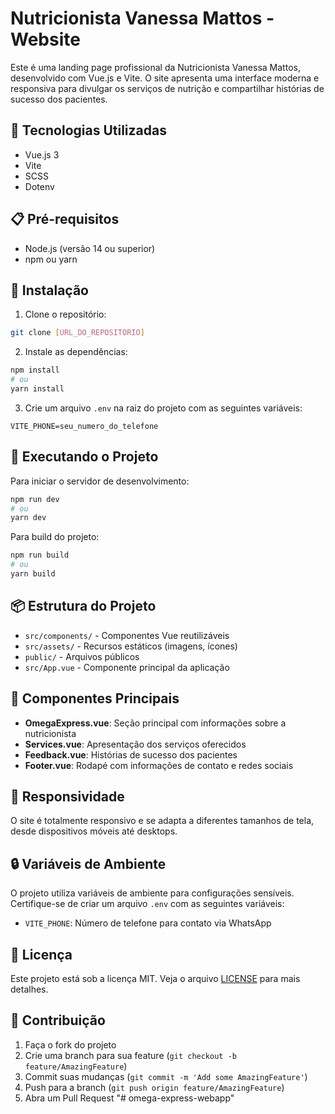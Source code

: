 # Nutricionista Vanessa Mattos - Website

Este é uma landing page profissional da Nutricionista Vanessa Mattos, desenvolvido com Vue.js e Vite. O site apresenta uma interface moderna e responsiva para divulgar os serviços de nutrição e compartilhar histórias de sucesso dos pacientes.

## 🚀 Tecnologias Utilizadas

- Vue.js 3
- Vite
- SCSS
- Dotenv

## 📋 Pré-requisitos

- Node.js (versão 14 ou superior)
- npm ou yarn

## 🔧 Instalação

1. Clone o repositório:
```bash
git clone [URL_DO_REPOSITÓRIO]
```

2. Instale as dependências:
```bash
npm install
# ou
yarn install
```

3. Crie um arquivo `.env` na raiz do projeto com as seguintes variáveis:
```
VITE_PHONE=seu_numero_do_telefone
```

## 🚀 Executando o Projeto

Para iniciar o servidor de desenvolvimento:
```bash
npm run dev
# ou
yarn dev
```

Para build do projeto:
```bash
npm run build
# ou
yarn build
```

## 📦 Estrutura do Projeto

- `src/components/` - Componentes Vue reutilizáveis
- `src/assets/` - Recursos estáticos (imagens, ícones)
- `public/` - Arquivos públicos
- `src/App.vue` - Componente principal da aplicação

## 🎨 Componentes Principais

- **OmegaExpress.vue**: Seção principal com informações sobre a nutricionista
- **Services.vue**: Apresentação dos serviços oferecidos
- **Feedback.vue**: Histórias de sucesso dos pacientes
- **Footer.vue**: Rodapé com informações de contato e redes sociais

## 📱 Responsividade

O site é totalmente responsivo e se adapta a diferentes tamanhos de tela, desde dispositivos móveis até desktops.

## 🔒 Variáveis de Ambiente

O projeto utiliza variáveis de ambiente para configurações sensíveis. Certifique-se de criar um arquivo `.env` com as seguintes variáveis:

- `VITE_PHONE`: Número de telefone para contato via WhatsApp

## 📄 Licença

Este projeto está sob a licença MIT. Veja o arquivo [LICENSE](LICENSE) para mais detalhes.

## 👥 Contribuição

1. Faça o fork do projeto
2. Crie uma branch para sua feature (`git checkout -b feature/AmazingFeature`)
3. Commit suas mudanças (`git commit -m 'Add some AmazingFeature'`)
4. Push para a branch (`git push origin feature/AmazingFeature`)
5. Abra um Pull Request
"# omega-express-webapp" 
